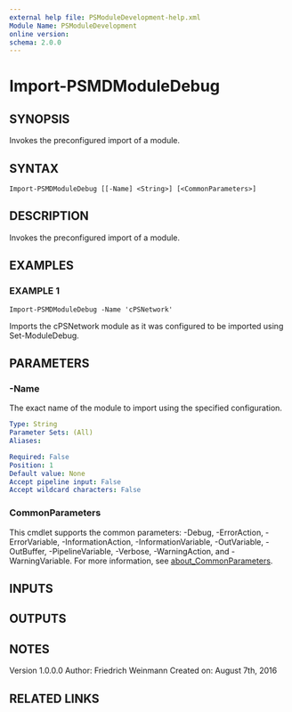 ```yaml
---
external help file: PSModuleDevelopment-help.xml
Module Name: PSModuleDevelopment
online version:
schema: 2.0.0
---
```


# Import-PSMDModuleDebug

## SYNOPSIS
Invokes the preconfigured import of a module.

## SYNTAX

```
Import-PSMDModuleDebug [[-Name] <String>] [<CommonParameters>]
```

## DESCRIPTION
Invokes the preconfigured import of a module.

## EXAMPLES

### EXAMPLE 1
```
Import-PSMDModuleDebug -Name 'cPSNetwork'
```

Imports the cPSNetwork module as it was configured to be imported using Set-ModuleDebug.

## PARAMETERS

### -Name
The exact name of the module to import using the specified configuration.

```yaml
Type: String
Parameter Sets: (All)
Aliases:

Required: False
Position: 1
Default value: None
Accept pipeline input: False
Accept wildcard characters: False
```

### CommonParameters
This cmdlet supports the common parameters: -Debug, -ErrorAction, -ErrorVariable, -InformationAction, -InformationVariable, -OutVariable, -OutBuffer, -PipelineVariable, -Verbose, -WarningAction, and -WarningVariable. For more information, see [about_CommonParameters](http://go.microsoft.com/fwlink/?LinkID=113216).

## INPUTS

## OUTPUTS

## NOTES
Version 1.0.0.0
         Author: Friedrich Weinmann
         Created on: August 7th, 2016

## RELATED LINKS
